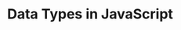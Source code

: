 ---
id: datatypes-in-javascript
title: Data Types in JavaScript
sidebar_label: Data Types
sidebar_position: 1
tags: [JavaScript]
description: What is the data types in JavaScript and how to use it.
---